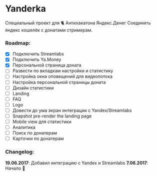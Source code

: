 # Yanderka
Специальный проект для :cat2: Антихакатона Яндекс.Денег
Соединить яндекс кошелёк с донатами стримерам.

### Roadmap:

- [x] Подключить Streamlabs
- [x] Подключить Ya.Money
- [x] Персональной страница доната
- [ ] Развести по вкладкам настройки и статистику
- [ ] Настройка окна оповещений для видеопотока
- [ ] Настройка персональной страницы доната
- [ ] Дизайн статистики 
- [ ] Landing 
- [ ] FAQ
- [ ] Logo 
- [ ] Довести до ума экран интеграции с Yandex/Streamlabs
- [ ] Snapshot pre-render the landing page
- [ ] Mobile view для статистики
- [ ] Аналитика
- [ ] Поиск по донатерам
- [ ] Карточки по донатерам 

### Changelog:

**19.06.2017**: Добавил интеграцию с Yandex и Streamlabs
**7.06.2017**: Начало :raised_hands:
